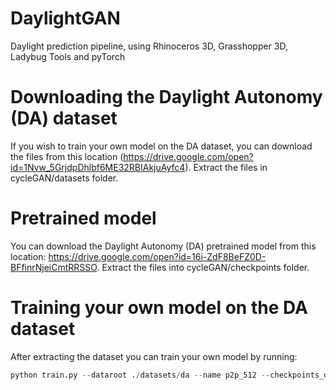 # DaylightGAN
Daylight prediction pipeline, using Rhinoceros 3D, Grasshopper 3D, Ladybug Tools and pyTorch

# Downloading the Daylight Autonomy (DA) dataset

If you wish to train your own model on the DA dataset, you can download the files from this location (https://drive.google.com/open?id=1Nvw_5GrjdpDhlbf6ME32RBIAkjuAyfc4). Extract the files in cycleGAN/datasets folder.

# Pretrained model

You can download the Daylight Autonomy (DA) pretrained model from this location: https://drive.google.com/open?id=16i-ZdF8BeFZ0D-BFfinrNjeiCmtRRSSO. Extract the files into cycleGAN/checkpoints folder.

# Training your own model on the DA dataset

After extracting the dataset you can train your own model by running:

```python
python train.py --dataroot ./datasets/da --name p2p_512 --checkpoints_dir ./checkpoints/da --model pix2pix --batch_size 4 --norm instance --init_type kaiming --dataset aligned --direction AtoB --load_size 512 --crop_size 512 --no_flip --display_winsize 512 --gan_mode lsgan --lr_policy linear --netG unet_512 --netD n_layers --n_layers_D 4
```
